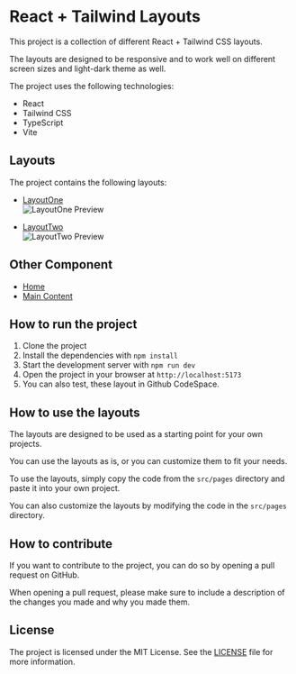 # React + Tailwind Layouts

This project is a collection of different React + Tailwind CSS layouts.

The layouts are designed to be responsive and to work well on different screen sizes and light-dark theme as well.

The project uses the following technologies:

- React
- Tailwind CSS
- TypeScript
- Vite

## Layouts

The project contains the following layouts:

- [LayoutOne](./react-tailwind-layouts/src/layouts/LayoutOne.tsx)  
  ![LayoutOne Preview](./react-tailwind-layouts/assets/layout-previews/layoutOneImg.png)

- [LayoutTwo](./react-tailwind-layouts/src/layouts/LayoutTwo.tsx)  
  ![LayoutTwo Preview](./react-tailwind-layouts/assets/layout-previews/LayoutTwoImg.png)

## Other Component

- [Home](./react-tailwind-layouts/src/pages/home/home.tsx)
- [Main Content](./react-tailwind-layouts/src/pages/mainContent/mainContent.tsx)

## How to run the project

1. Clone the project
2. Install the dependencies with `npm install`
3. Start the development server with `npm run dev`
4. Open the project in your browser at `http://localhost:5173`
5. You can also test, these layout in Github CodeSpace.

## How to use the layouts

The layouts are designed to be used as a starting point for your own projects.

You can use the layouts as is, or you can customize them to fit your needs.

To use the layouts, simply copy the code from the `src/pages` directory and paste it into your own project.

You can also customize the layouts by modifying the code in the `src/pages` directory.

## How to contribute

If you want to contribute to the project, you can do so by opening a pull request on GitHub.

When opening a pull request, please make sure to include a description of the changes you made and why you made them.

## License

The project is licensed under the MIT License. See the [LICENSE](LICENSE) file for more information.
